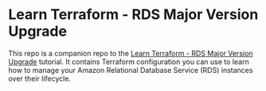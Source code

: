 # Learn Terraform - RDS Major Version Upgrade

This repo is a companion repo to the [Learn Terraform - RDS Major Version Upgrade](https://developer.hashicorp.com/terraform/tutorials/aws/rds-upgrade) tutorial.
It contains Terraform configuration you can use to learn how to manage your Amazon Relational Database Service (RDS) instances over their lifecycle. 
